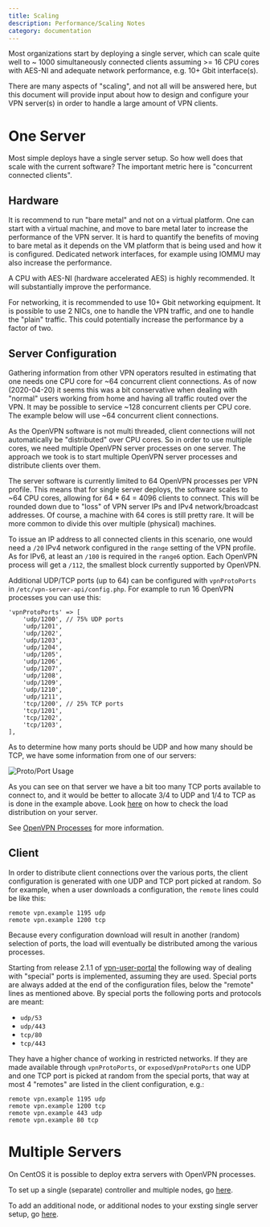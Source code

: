 ```yaml
---
title: Scaling
description: Performance/Scaling Notes
category: documentation
---
```


Most organizations start by deploying a single server, which can scale quite 
well to ~ 1000 simultaneously connected clients assuming >= 16 CPU cores with 
AES-NI and adequate network performance, e.g. 10+ Gbit interface(s).

There are many aspects of "scaling", and not all will be answered here, but 
this document will provide input about how to design and configure your VPN 
server(s) in order to handle a large amount of VPN clients.

# One Server

Most simple deploys have a single server setup. So how well does that scale 
with the current software? The important metric here is "concurrent connected 
clients".

## Hardware

It is recommend to run "bare metal" and not on a virtual platform. One can 
start with a virtual machine, and move to bare metal later to increase the 
performance of the VPN server. It is hard to quantify the benefits of moving to
bare metal as it depends on the VM platform that is being used and how it is 
configured. Dedicated network interfaces, for example using IOMMU may also 
increase the performance.

A CPU with AES-NI (hardware accelerated AES) is highly recommended. It will
substantially improve the performance.

For networking, it is recommended to use 10+ Gbit networking equipment. It is 
possible to use 2 NICs, one to handle the VPN traffic, and one to handle the 
"plain" traffic. This could potentially increase the performance by a factor of
two.

## Server Configuration

Gathering information from other VPN operators resulted in estimating that one 
needs one CPU core for ~64 concurrent client connections. As of now 
(2020-04-20) it seems this was a bit conservative when dealing with "normal" 
users working from home and having all traffic routed over the VPN. It may
be possible to service ~128 concurrent clients per CPU core. The example below 
will use ~64 concurrent client connections.

As the OpenVPN software is not multi threaded, client connections will not 
automatically be "distributed" over CPU cores. So in order to use multiple 
cores, we need multiple OpenVPN server processes on one server. The approach we 
took is to start multiple OpenVPN server processes and distribute clients over 
them.

The server software is currently limited to 64 OpenVPN processes per VPN 
profile. This means that for single server deploys, the software scales 
to ~64 CPU cores, allowing for 64 * 64 = 4096 clients to connect. This will be 
rounded down due to "loss" of VPN server IPs and IPv4 network/broadcast 
addresses. Of course, a machine with 64 cores is still pretty rare. It will be
more common to divide this over multiple (physical) machines.

To issue an IP address to all connected clients in this scenario, one would 
need a `/20` IPv4 network configured in the `range` setting of the VPN profile.
As for IPv6, at least an `/100` is required in the `range6` option. Each 
OpenVPN process will get a `/112`, the smallest block currently supported by 
OpenVPN.

Additional UDP/TCP ports (up to 64) can be configured with `vpnProtoPorts` in 
`/etc/vpn-server-api/config.php`. For example to run 16 OpenVPN processes you
can use this:

    'vpnProtoPorts' => [
        'udp/1200', // 75% UDP ports
        'udp/1201',
        'udp/1202',
        'udp/1203',
        'udp/1204',
        'udp/1205',
        'udp/1206',
        'udp/1207',
        'udp/1208',
        'udp/1209',
        'udp/1210',
        'udp/1211',
        'tcp/1200', // 25% TCP ports
        'tcp/1201',
        'tcp/1202',
        'tcp/1203',
    ],

As to determine how many ports should be UDP and how many should be TCP, we 
have some information from one of our servers:

![Proto/Port Usage](img/port_usage_nl.eduvpn.org_20200420.png)

As you can see on that server we have a bit too many TCP ports available to 
connect to, and it would be better to allocate 3/4 to UDP and 1/4 to TCP as is 
done in the example above. Look [here](MONITORING.md) on how to check the load 
distribution on your server.

See [OpenVPN Processes](PROFILE_CONFIG.md#openvpn-processes) for more 
information.

## Client

In order to distribute client connections over the various ports, the client
configuration is generated with one UDP and TCP port picked at random. So for 
example, when a user downloads a configuration, the `remote` lines could be 
like this:

    remote vpn.example 1195 udp
    remote vpn.example 1200 tcp

Because every configuration download will result in another (random) selection
of ports, the load will eventually be distributed among the various processes.

Starting from release 2.1.1 of 
[vpn-user-portal](https://github.com/eduvpn/vpn-user-portal) the following way
of dealing with "special" ports is implemented, assuming they are used. Special 
ports are always added at the end of the configuration files, below the 
"remote" lines as mentioned above. By special ports the following ports and 
protocols are meant:

* `udp/53`
* `udp/443`
* `tcp/80`
* `tcp/443`

They have a higher chance of working in restricted networks. If they are made 
available through `vpnProtoPorts`, or `exposedVpnProtoPorts` one UDP and one 
TCP port is picked at random from the special ports, that way at most 4 
"remotes" are listed in the client configuration, e.g.:

    remote vpn.example 1195 udp
    remote vpn.example 1200 tcp
    remote vpn.example 443 udp
    remote vpn.example 80 tcp

# Multiple Servers

On CentOS it is possible to deploy extra servers with OpenVPN processes.

To set up a single (separate) controller and multiple nodes, go 
[here](MULTI_NODE.md).

To add an additional node, or additional nodes to your exsting single server
setup, go [here](ADD_DAEMON_NODE.md).
